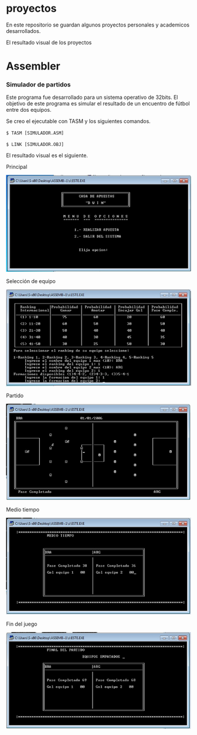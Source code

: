 # proyectos
En este repositorio se guardan algunos proyectos personales y academicos desarrollados.

El resultado visual de los proyectos

# Assembler

### Simulador de partidos

Este programa fue desarrollado para un sistema operativo de 32bits.
El objetivo de este programa es simular el resultado de un encuentro de fútbol entre dos equipos.

Se creo el ejecutable con TASM y los siguientes comandos.

`$ TASM [SIMULADOR.ASM]`

`$ LINK [SIMULADOR.OBJ]`

El resultado visual es el siguiente.

Principal

![Main](https://github.com/salvatore356/proyectos/blob/master/Assembler/simulador%20partido/preview/start.jpg)

Selección de equipo

![seleccion](https://github.com/salvatore356/proyectos/blob/master/Assembler/simulador%20partido/preview/team%20selection.jpg)

Partido

![partido](https://github.com/salvatore356/proyectos/blob/master/Assembler/simulador%20partido/preview/game.jpg)

Medio tiempo

![medio tiempo](https://github.com/salvatore356/proyectos/blob/master/Assembler/simulador%20partido/preview/half-time.jpg)

Fin del juego

![fin del juego](https://github.com/salvatore356/proyectos/blob/master/Assembler/simulador%20partido/preview/end-game.jpg)
